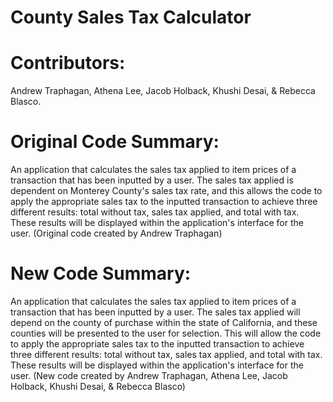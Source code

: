 # County Sales Tax Calculator
# Contributors: 
  Andrew Traphagan, Athena Lee, Jacob Holback, Khushi Desai, & Rebecca Blasco.
# Original Code Summary:
  An application that calculates the sales tax applied to item prices of a transaction that has been inputted by a user. The sales tax applied is dependent on Monterey County's sales tax rate, and this allows the code to apply the appropriate sales tax to the inputted transaction to achieve three different results: total without tax, sales tax applied, and total with tax. These results will be displayed within the application's interface for the user. (Original code created by Andrew Traphagan)
# New Code Summary:
  An application that calculates the sales tax applied to item prices of a transaction that has been inputted by a user. The sales tax applied will depend on the county of purchase within the state of California, and these counties will be presented to the user for selection. This will allow the code to apply the appropriate sales tax to the inputted transaction to achieve three different results: total without tax, sales tax applied, and total with tax. These results will be displayed within the application's interface for the user. (New code created by Andrew Traphagan, Athena Lee, Jacob Holback, Khushi Desai, & Rebecca Blasco)
